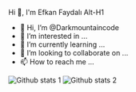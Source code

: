   Hi 👋, I'm Efkan Faydalı
Alt-H1
- 👋 Hi, I’m @Darkmountaincode
- 👀 I’m interested in ...
- 🌱 I’m currently learning ...
- 💞️ I’m looking to collaborate on ...
- 📫 How to reach me ...


![Github stats 1](https://github-readme-stats.vercel.app/api?username=Darkmountaincode&show_icons=true&theme=gradient) 
![Github stats 2](https://github-readme-stats.vercel.app/api?username=Darkmountaincode&show_icons=true&theme=radical)

<!---
Darkmountaincode/Darkmountaincode is a ✨ special ✨ repository because its `README.md` (this file) appears on your GitHub profile.
You can click the Preview link to take a look at your changes.
--->
